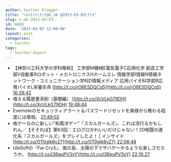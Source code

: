 ```yaml
---
author: twitter-blogger
title: "\n\t\t\t\t@o_ob @2013-03-03\t\t"
slug: o_ob-2013-03-03
id: 6880
date: '2013-03-03 12:00:00'
layout: post
categories:
  - twitter
tags:
  - twitter-digest
---
```


*   【神奈川工科大学の学科略称】 工学部M機械E電気電子C応用化学 創造工学部V自動車Rロボット・メカトロニクスHホームエレ 情報学部I情報N情報ネットワーク・コミュニケーション学科D情報メディア 応用バイオ科学部B応用バイオL栄養生命 [http://t.co/rO6ESDQCq5](http://t.co/rO6ESDQCq5) [16:28:42](http://twitter.com/o_ob/statuses/308116709062094848)
*   喰える履歴書添削（基礎編） [http://t.co/XcVLkG79DH](http://t.co/XcVLkG79DH) [19:48:44](http://twitter.com/o_ob/statuses/308167049564286976)
*   Evernoteのセキュリティアラート＆パスワードリセットを奥様から教わる程度には情弱。 [21:49:02](http://twitter.com/o_ob/statuses/308197324285415424)
*   格ゲーなのに新しい”和風洋ゲー”『スカルガールズ』、これは流行るかもしれん／【そそれぽ】第63回：エログロかわいいだけじゃない！2D格闘の進化系『スカルガールズ』をプレイしたよ！ | インサイド [http://t.co/OT0glk6vZ7](http://t.co/OT0glk6vZ7) [22:08:48](http://twitter.com/o_ob/statuses/308202297404571648)
*   UbiSoftの『Far Cry3』、南の島、太陽の下でサバゲーやるような楽しさだろうか。 [http://t.co/j36euPV3yY](http://t.co/j36euPV3yY) [22:10:27](http://twitter.com/o_ob/statuses/308202712468713472)